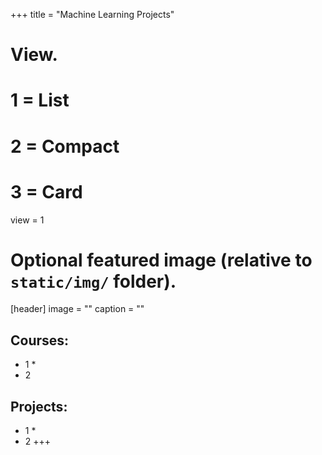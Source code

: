 +++
title = "Machine Learning Projects"

# View.
#   1 = List
#   2 = Compact
#   3 = Card
view = 1

# Optional featured image (relative to `static/img/` folder).
[header]
image = ""
caption = ""

## Courses: 
+ 1
  * 
+ 2

## Projects: 
+ 1
  * 
+ 2
+++
